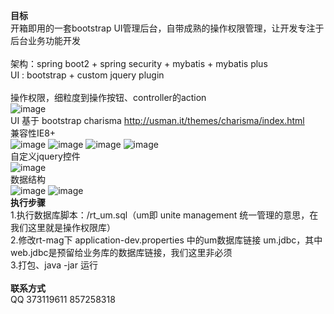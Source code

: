 **目标**<br>
开箱即用的一套bootstrap UI管理后台，自带成熟的操作权限管理，让开发专注于后台业务功能开发<br>
<br>
架构：spring boot2 + spring security + mybatis + mybatis plus<br>
 UI : bootstrap + custom jquery plugin<br>
<br>
操作权限，细粒度到操作按钮、controller的action<br>
![image](https://raw.githubusercontent.com/roytian1217/rt-mag/master/rt-mag/src/main/webapp/resource/images/readme/domain.png)
<br>
UI 基于 bootstrap charisma http://usman.it/themes/charisma/index.html<br>
兼容性IE8+<br>
![image](https://raw.githubusercontent.com/roytian1217/rt-mag/master/rt-mag/src/main/webapp/resource/images/readme/login.png)
![image](https://raw.githubusercontent.com/roytian1217/rt-mag/master/rt-mag/src/main/webapp/resource/images/readme/index.png)
![image](https://raw.githubusercontent.com/roytian1217/rt-mag/master/rt-mag/src/main/webapp/resource/images/readme/selop.png)
![image](https://raw.githubusercontent.com/roytian1217/rt-mag/master/rt-mag/src/main/webapp/resource/images/readme/selaction.png)
<br>
自定义jquery控件<br>
![image](https://raw.githubusercontent.com/roytian1217/rt-mag/master/rt-mag/src/main/webapp/resource/images/readme/kj.png)
<br>
数据结构<br>
![image](https://raw.githubusercontent.com/roytian1217/rt-mag/master/rt-mag/src/main/webapp/resource/images/readme/datastructure1.png)
![image](https://raw.githubusercontent.com/roytian1217/rt-mag/master/rt-mag/src/main/webapp/resource/images/readme/datastructure3.png)
<br>
**执行步骤**<br>
1.执行数据库脚本：/rt_um.sql（um即 unite management 统一管理的意思，在我们这里就是操作权限库）<br>
2.修改rt-mag下 application-dev.properties 中的um数据库链接 um.jdbc，其中web.jdbc是预留给业务库的数据库链接，我们这里非必须<br>
3.打包、java -jar 运行<br>
<br>
**联系方式**<br>
QQ 373119611 857258318
